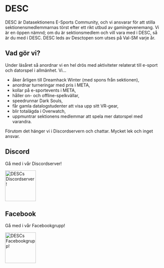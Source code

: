 # DESC

DESC är Datasektionens E-Sports Community, och vi ansvarar för att stilla sektionensmedlemmarnas törst efter ett rikt utbud av gamingevenemang. Vi är en öppen nämnd; om du är sektionsmedlem och vill vara med i DESC, så är du med i DESC. DESC leds av Desctopen som utses på Val-SM varje år.

## Vad gör vi?

Under läsåret så anordnar vi en hel drös med aktiviteter relaterat till e-sport och datorspel i allmänhet. Vi...

* åker årligen till Dreamhack Winter (med spons från sektionen),
* anordnar turneringar med pris i META,
* kollar på e-sportevents i META,
* håller on- och offline-spelkvällar,
* speedrunnar Dark Souls,
* får gamla datalogstudenter att visa upp sitt VR-gear,
* blir totalägda i Overwatch,
* uppmuntrar sektionens medlemmar att spela mer datorspel med varandra.

Förutom det hänger vi i Discordservern och chattar. Mycket lek och inget ansvar.

## Discord

Gå med i vår Discordserver!

<a href="https://discord.gg/xwjCxXkmFM">
    <img
         src="https://dsekt-assets.s3.amazonaws.com/namnder/desc/discord-logo.png"
         alt="DESCs Discordserver!"
         width="100"
    >
</a>

## Facebook

Gå med i vår Facebookgrupp!

<a href="https://www.facebook.com/groups/447431545372957">
    <img
         src="https://dsekt-assets.s3.amazonaws.com/namnder/desc/facebook-logo.png"
         alt="DESCs Facebookgrupp!"
         width="100"
    >
</a>





